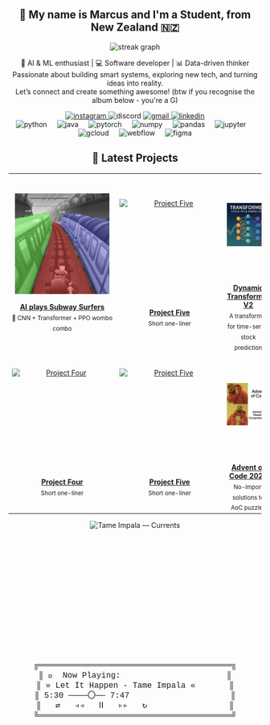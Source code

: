 <h2 align="center">👋 My name is Marcus and I'm a Student, from New Zealand 🇳🇿</h2>

<div align="center">
  <img src="https://streak-stats.demolab.com?user=Marques-079&locale=en&mode=daily&theme=dracula&hide_border=false&border_radius=5" height="150" alt="streak graph" />
</div>

<p align="center">
  🤖 AI & ML enthusiast | 💻 Software developer | 📊 Data-driven thinker<br>
  Passionate about building smart systems, exploring new tech, and turning ideas into reality.<br>
  Let’s connect and create something awesome! (btw if you recognise the album below - you're a G)
</p>

<div align="center">
  <a href="https://www.instagram.com/marcusochan/" target="_blank">
    <img src="https://img.shields.io/static/v1?message=Instagram&logo=instagram&label=&color=E4405F&logoColor=white&labelColor=&style=for-the-badge" height="35" alt="instagram" />
  </a>
  <img src="https://img.shields.io/static/v1?message=marce4523&logo=discord&label=Discord&color=808080&logoColor=white&labelColor=7289DA&style=for-the-badge" height="35" alt="discord" />
  <a href="mailto:marcus.o.chan@gmail.com" target="_blank">
    <img src="https://img.shields.io/static/v1?message=Gmail&logo=gmail&label=&color=D14836&logoColor=white&labelColor=&style=for-the-badge" height="35" alt="gmail" />
  </a>
  <a href="https://www.linkedin.com/in/marcus-chan-019136338/" target="_blank">
    <img src="https://img.shields.io/static/v1?message=LinkedIn&logo=linkedin&label=&color=0077B5&logoColor=white&labelColor=&style=for-the-badge" height="35" alt="linkedin" />
  </a>
</div>

<div align="center">
  <img src="https://cdn.jsdelivr.net/gh/devicons/devicon/icons/python/python-original.svg" height="30" alt="python" />
  <img width="12" />
  <img src="https://cdn.jsdelivr.net/gh/devicons/devicon/icons/java/java-original.svg" height="30" alt="java" />
  <img width="12" />
  <img src="https://cdn.jsdelivr.net/gh/devicons/devicon/icons/pytorch/pytorch-original.svg" height="30" alt="pytorch" />
  <img width="12" />
  <img src="https://cdn.jsdelivr.net/gh/devicons/devicon/icons/numpy/numpy-original.svg" height="30" alt="numpy" />
  <img width="12" />
  <img src="https://cdn.jsdelivr.net/gh/devicons/devicon/icons/pandas/pandas-original.svg" height="30" alt="pandas" />
  <img width="12" />
  <img src="https://cdn.jsdelivr.net/gh/devicons/devicon/icons/jupyter/jupyter-original.svg" height="30" alt="jupyter" />
  <img width="12" />
  <img src="https://cdn.jsdelivr.net/gh/devicons/devicon/icons/googlecloud/googlecloud-original.svg" height="30" alt="gcloud" />
  <img width="12" />
  <img src="https://cdn.jsdelivr.net/gh/devicons/devicon/icons/webflow/webflow-original.svg" height="30" alt="webflow" />
  <img width="12" />
  <img src="https://cdn.jsdelivr.net/gh/devicons/devicon/icons/figma/figma-original.svg" height="30" alt="figma" />
</div>

<h2 align="center">🌟 Latest Projects</h2>

<div align="center">
  <table align="center" width="90%">
    <tbody>
      <!-- ROW 1 -->
      <tr>
        <td align="center" width="33%">
          <a href="https://github.com/Marques-079/Ai-plays-SubwaySurfers">
            <img src="https://github.com/Marques-079/Ai-plays-SubwaySurfers/raw/ce738084cf4d34a9f7500e18d35e8db240206eb1/Images/Screenshot%20-githubmmain1.png"
                 alt="AI plays Subway Surfers" style="display:block;margin:0 auto;width:200px;height:200px;object-fit:contain;" />
          </a>
          <br />
          <a href="https://github.com/Marques-079/Ai-plays-SubwaySurfers"><strong>AI plays Subway Surfers</strong></a>
          <br /><sub>🚧 CNN + Transformer + PPO wombo combo</sub>
        </td>
        <td align="center" width="33%">
          <a href="https://github.com/Marques-079/REPO-FIVE">
            <img src="https://raw.githubusercontent.com/Marques-079/REPO-FIVE/branch/path/to/thumbnail.png"
                 alt="Project Five" style="display:block;margin:0 auto;width:200px;height:200px;object-fit:contain;" />
          </a>
          <br />
          <a href="https://github.com/Marques-079/REPO-FIVE"><strong>Project Five</strong></a>
          <br /><sub>Short one-liner</sub>
        </td>
        <td align="center" width="33%">
          <a href="https://github.com/Marques-079/dynamictransformerV2">
            <img src="https://github.com/Marques-079/Ai-plays-SubwaySurfers/raw/ce738084cf4d34a9f7500e18d35e8db240206eb1/Images/Screenshot%202025-05-06.png"
                 alt="Dynamic Transformer V2" style="display:block;margin:0 auto;width:200px;height:200px;object-fit:contain;" />
          </a>
          <br />
          <a href="https://github.com/Marques-079/dynamictransformerV2"><strong>Dynamic Transformer V2</strong></a>
          <br /><sub>A transformer for time-series stock prediction</sub>
        </td>
      </tr>
      <!-- ROW 2 -->
      <tr>
        <td align="center" width="33%">
          <a href="https://github.com/Marques-079/more-attention">
            <img src="https://raw.githubusercontent.com/Marques-079/REPO-FOUR/branch/path/to/thumbnail.png"
                 alt="Project Four" style="display:block;margin:0 auto;width:200px;height:200px;object-fit:contain;" />
          </a>
          <br />
          <a href="https://github.com/Marques-079/more-attention"><strong>Project Four</strong></a>
          <br /><sub>Short one-liner</sub>
        </td> 
        <td align="center" width="33%">
          <a href="https://github.com/Marques-079/2025-algothon">
            <img src="https://raw.githubusercontent.com/Marques-079/REPO-FIVE/branch/path/to/thumbnail.png"
                 alt="Project Five" style="display:block;margin:0 auto;width:200px;height:200px;object-fit:contain;" />
          </a>
          <br />
          <a href="https://github.com/Marques-079/2025-algothon"><strong>Project Five</strong></a>
          <br /><sub>Short one-liner</sub>
        </td>
        <td align="center" width="33%">
          <a href="https://github.com/Marques-079/Advent-of-Code-2024---No-imports">
            <img src="https://github.com/Marques-079/Ai-plays-SubwaySurfers/raw/ce738084cf4d34a9f7500e18d35e8db240206eb1/Images/Screenshot%202025-05-0.png"
                 alt="Advent of Code 2024 – No imports" style="display:block;margin:0 auto;width:200px;height:200px;object-fit:contain;" />
          </a>
          <br />
          <a href="https://github.com/Marques-079/Advent-of-Code-2024---No-imports"><strong>Advent of Code 2024</strong></a>
          <br /><sub>No-import solutions to AoC puzzles</sub>
        </td>
      </tr>
    </tbody>
  </table>
</div>

<!-- Album + Now Playing (side-by-side, no table, seamless bg) -->
<div align="center"
     style="display:flex; justify-content:center; align-items:center; gap:28px; flex-wrap:wrap;">

  <!-- Album art -->
  <div style="flex:0 0 auto;">
    <img
      src="https://upload.wikimedia.org/wikipedia/en/9/9b/Tame_Impala_-_Currents.png"
      alt="Tame Impala — Currents"
      height="250"
      style="display:block; margin:0; border:0; box-shadow:none;"
    />
  </div>

  <!-- Now Playing box (ASCII) -->
  <div style="flex:0 1 520px; text-align:center;">
    <pre style="
      margin:0;
      padding:0;
      background:transparent;
      border:none;
      box-shadow:none;
      font-size:16px;
      line-height:1.25;
      font-family: SFMono-Regular,Consolas,'Liberation Mono',Menlo,monospace;
      white-space:pre;
    ">╔════════════════════════════════════════╗
║ 🎵  Now Playing:                      ║
║ » Let It Happen - Tame Impala «       ║
║ 5:30 ────〇── 7:47                     ║
║   ⇄   ◃◃   ⅠⅠ   ▹▹   ↻                 ║
╚════════════════════════════════════════╝</pre>
  </div>

</div>



